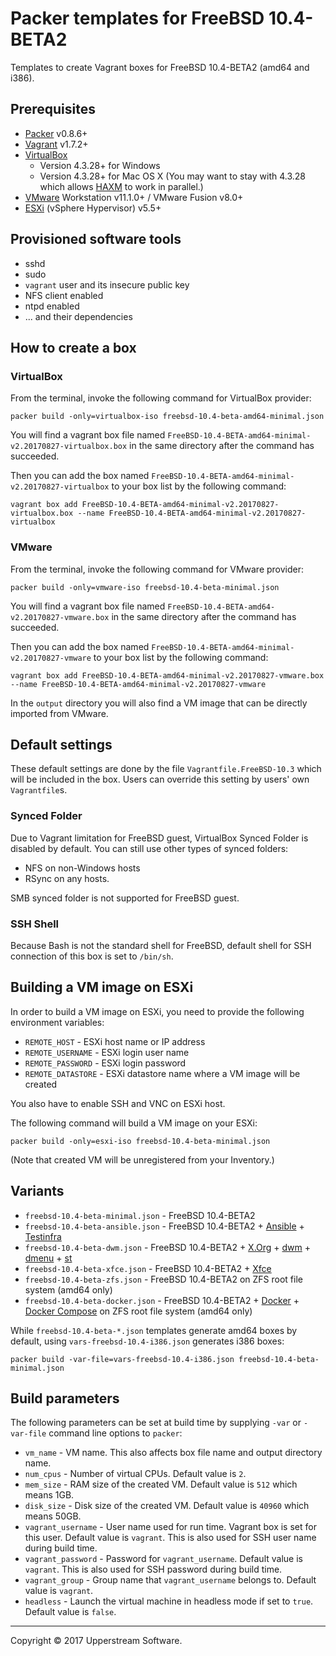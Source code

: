 # Packer templates for FreeBSD 10.4-BETA2

Templates to create Vagrant boxes for FreeBSD 10.4-BETA2 (amd64 and i386).


## Prerequisites

* [Packer][] v0.8.6+
* [Vagrant][] v1.7.2+
* [VirtualBox][]
	* Version 4.3.28+ for Windows
	* Version 4.3.28+ for Mac OS X (You may want to stay with 4.3.28 which allows [HAXM][] to work in parallel.)
* [VMware][] Workstation v11.1.0+ / VMware Fusion v8.0+
* [ESXi][] (vSphere Hypervisor) v5.5+

[ESXi]: http://www.vmware.com/products/vsphere-hypervisor
        "Free VMware vSphere Hypervisor, Free Virtualization (ESXi)"
[HAXM]: https://software.intel.com/en-us/android/articles/intel-hardware-accelerated-execution-manager
        "Intel&reg; Hardware Accelerated Execution Manager"
[Packer]: https://www.packer.io/ "Packer by HashiCorp"
[Vagrant]: https://www.vagrantup.com/ "Vagrant"
[VirtualBox]: https://www.virtualbox.org/ "Oracle VM VirtualBox"
[VMware]: http://www.vmware.com/ "VMware Virtualization for Desktop &amp; Server, Application, Public &amp; Hybrid Clouds"


## Provisioned software tools

* sshd
* sudo
* `vagrant` user and its insecure public key
* NFS client enabled
* ntpd enabled
* ... and their dependencies


## How to create a box

### VirtualBox

From the terminal, invoke the following command for VirtualBox provider:

    packer build -only=virtualbox-iso freebsd-10.4-beta-amd64-minimal.json

You will find a vagrant box file named `FreeBSD-10.4-BETA-amd64-minimal-v2.20170827-virtualbox.box`
in the same directory after the command has succeeded.

Then you can add the box named `FreeBSD-10.4-BETA-amd64-minimal-v2.20170827-virtualbox` to your box list
by the following command:

    vagrant box add FreeBSD-10.4-BETA-amd64-minimal-v2.20170827-virtualbox.box --name FreeBSD-10.4-BETA-amd64-minimal-v2.20170827-virtualbox

### VMware

From the terminal, invoke the following command for VMware provider:

    packer build -only=vmware-iso freebsd-10.4-beta-minimal.json

You will find a vagrant box file named `FreeBSD-10.4-BETA-amd64-v2.20170827-vmware.box`
in the same directory after the command has succeeded.

Then you can add the box named `FreeBSD-10.4-BETA-amd64-minimal-v2.20170827-vmware` to your box list
by the following command:

    vagrant box add FreeBSD-10.4-BETA-amd64-minimal-v2.20170827-vmware.box --name FreeBSD-10.4-BETA-amd64-minimal-v2.20170827-vmware

In the `output` directory you will also find a VM image that can be directly imported from VMware.


## Default settings

These default settings are done by the file `Vagrantfile.FreeBSD-10.3` which will be included in the box.
Users can override this setting by users' own `Vagrantfile`s.

### Synced Folder

Due to Vagrant limitation for FreeBSD guest, VirtualBox Synced Folder is disabled by default.
You can still use other types of synced folders:

* NFS on non-Windows hosts
* RSync on any hosts.

SMB synced folder is not supported for FreeBSD guest.

### SSH Shell

Because Bash is not the standard shell for FreeBSD, default shell for SSH connection of this box
is set to `/bin/sh`.


## Building a VM image on ESXi

In order to build a VM image on ESXi, you need to provide the following environment variables:

* `REMOTE_HOST` - ESXi host name or IP address
* `REMOTE_USERNAME` - ESXi login user name
* `REMOTE_PASSWORD` - ESXi login password
* `REMOTE_DATASTORE` - ESXi datastore name where a VM image will be created

You also have to enable SSH and VNC on ESXi host.

The following command will build a VM image on your ESXi:

    packer build -only=esxi-iso freebsd-10.4-beta-minimal.json

(Note that created VM will be unregistered from your Inventory.)


## Variants

* `freebsd-10.4-beta-minimal.json` - FreeBSD 10.4-BETA2
* `freebsd-10.4-beta-ansible.json` - FreeBSD 10.4-BETA2 + [Ansible][] + [Testinfra][]
* `freebsd-10.4-beta-dwm.json` - FreeBSD 10.4-BETA2 + [X.Org][] + [dwm][] + [dmenu][] + [st][]
* `freebsd-10.4-beta-xfce.json` - FreeBSD 10.4-BETA2 + [Xfce][]
* `freebsd-10.4-beta-zfs.json` - FreeBSD 10.4-BETA2 on ZFS root file system (amd64 only)
* `freebsd-10.4-beta-docker.json` - FreeBSD 10.4-BETA2 + [Docker][] + [Docker Compose][] on ZFS root file system (amd64 only)

While `freebsd-10.4-beta-*.json` templates generate amd64 boxes by default, using `vars-freebsd-10.4-i386.json`
generates i386 boxes:

    packer build -var-file=vars-freebsd-10.4-i386.json freebsd-10.4-beta-minimal.json

[Ansible]: https://www.ansible.com/ "Ansible is Simple IT Automation"
[dmenu]: http://tools.suckless.org/dmenu/ "dmenu | suckless.org tools"
[Docker]: https://www.docker.com/ "Docker - Build, Ship and Run Any App, Anywhere"
[Docker Compose]: https://docs.docker.com/compose/ "Docker Compose - Docker Documentation"
[dwm]: http://dwm.suckless.org/ "suckless.org dwm - dynamic window manager"
[st]: http://st.suckless.org/ "suckless.org st - simple terminal"
[Testinfra]: https://testinfra.readthedocs.io/en/latest/ "Testinfra test your infrastructure &mdash; testinfra 1.6.5 documentation"
[X.Org]: https://www.x.org/wiki/ "X.Org"
[Xfce]: http://www.xfce.org/ "Xfce Desktop Environment"


## Build parameters

The following parameters can be set at build time by supplying `-var` or `-var-file` command line options to `packer`:

* `vm_name` - VM name.  This also affects box file name and output directory name.
* `num_cpus` - Number of virtual CPUs.  Default value is `2`.
* `mem_size` - RAM size of the created VM.  Default value is `512` which means 1GB.
* `disk_size` - Disk size of the created VM.  Default value is `40960` which means 50GB.
* `vagrant_username` - User name used for run time.  Vagrant box is set for this user.  Default value is `vagrant`.
  This is also used for SSH user name during build time.
* `vagrant_password` - Password for `vagrant_username`.  Default value is `vagrant`.
  This is also used for SSH password during build time.
* `vagrant_group` - Group name that `vagrant_username` belongs to.  Default value is `vagrant`.
* `headless` - Launch the virtual machine in headless mode if set to `true`.  Default value is `false`.


- - -

Copyright &copy; 2017 Upperstream Software.
